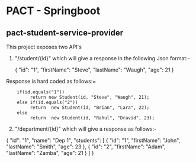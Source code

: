 # PACT - Springboot

## pact-student-service-provider

This project exposes two API's
1) "/student/{id}" which will give a response in the following Json format:-

      {
         "id": "1",
         "firstName": "Steve",
         "lastName": "Waugh",
         "age": 21
      }

Response is hard coded as follows:=

        if(id.equals("1"))
             return new Student(id, "Steve", "Waugh", 21);
        else if(id.equals("2"))
             return  new Student(id, "Brian", "Lara", 22);
        else
             return  new Student(id, "Rahul", "Dravid", 23);

2) "/department/{id}" which will give a response as follows:-

  {
  "id": "1",
  "name": "Dep 1",
  "students": [
    {
      "id": "1",
      "firstName": "John",
      "lastName": "Smith",
      "age": 23
    },
    {
      "id": "2",
      "firstName": "Adam",
      "lastName": "Zamba",
      "age": 21
    }
  ]
}


